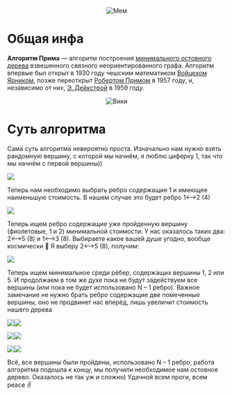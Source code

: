 <p align="center">
<img src="images/Мем.png" alt="Мем" title="Мем">
</p>

# Общая инфа

**Алгоритм Прима** — алгоритм построения [минимального остовного дерева](https://ru.wikipedia.org/wiki/%D0%9C%D0%B8%D0%BD%D0%B8%D0%BC%D0%B0%D0%BB%D1%8C%D0%BD%D0%BE%D0%B5_%D0%BE%D1%81%D1%82%D0%BE%D0%B2%D0%BD%D0%BE%D0%B5_%D0%B4%D0%B5%D1%80%D0%B5%D0%B2%D0%BE "Минимальное остовное дерево") взвешенного связного неориентированного графа. Алгоритм впервые был открыт в 1930 году чешским математиком [Войцехом Ярником](https://ru.wikipedia.org/wiki/%D0%AF%D1%80%D0%BD%D0%B8%D0%BA,_%D0%92%D0%BE%D0%B9%D1%82%D0%B5%D1%85 "Ярник, Войтех"), позже переоткрыт [Робертом Примом](https://ru.wikipedia.org/w/index.php?title=%D0%9F%D1%80%D0%B8%D0%BC,_%D0%A0%D0%BE%D0%B1%D0%B5%D1%80%D1%82&action=edit&redlink=1 "Прим, Роберт (страница отсутствует)") в 1957 году, и, независимо от них, [Э. Дейкстрой](https://ru.wikipedia.org/wiki/%D0%94%D0%B5%D0%B9%D0%BA%D1%81%D1%82%D1%80%D0%B0,_%D0%AD%D0%B4%D1%81%D0%B3%D0%B5%D1%80_%D0%92%D0%B8%D0%B1%D0%B5 "Дейкстра, Эдсгер Вибе") в 1959 году.

<p align="center">
<img src="images/Вики.png" alt="Вики" title="Вики">
</p>


# Суть алгоритма

Сама суть алгоритма невероятно проста. Изначально нам нужно взять рандомную вершину, с которой мы начнём, я люблю циферку 1, так что мы начнём с первой вершины))

![](Aspose.Words.7ea946a3-c685-470c-86e8-cfc13751017e.003.png)

Теперь нам необходимо выбрать ребро содержащие 1 и имеющее наименьшую стоимость. В нашем случае это будет ребро 1<-->2 (4)

![](Aspose.Words.7ea946a3-c685-470c-86e8-cfc13751017e.004.png)

Теперь ищем ребро содержащие уже пройденную вершину (фиолетовые, 1 и 2) минимальной стоимости. У нас оказалось таких два: 2<-->5 (8)  и  1<-->3 (8). Выбираете какое вашей душе угодно, вообще космически 🌌
Я выберу 2<-->5 (8), получим:

![](Aspose.Words.7ea946a3-c685-470c-86e8-cfc13751017e.005.png)

Теперь ищем минимальное среди рёбер, содержащих вершины 1, 2 или 5. И продолжаем в том же духе пока не будут задействуем все вершины (или пока не будет использовано N – 1 ребро). Важное замечание не нужно брать ребро содержащие две помеченные вершины, оно не продвинет нас вперёд, лишь увеличит стоимость нашего дерева

![](Aspose.Words.7ea946a3-c685-470c-86e8-cfc13751017e.006.png)![](Aspose.Words.7ea946a3-c685-470c-86e8-cfc13751017e.007.png)

![](Aspose.Words.7ea946a3-c685-470c-86e8-cfc13751017e.008.png)![](Aspose.Words.7ea946a3-c685-470c-86e8-cfc13751017e.009.png)

![](Aspose.Words.7ea946a3-c685-470c-86e8-cfc13751017e.010.png)![](Aspose.Words.7ea946a3-c685-470c-86e8-cfc13751017e.011.png)

Всё, все вершины были пройдены, использовано N – 1 ребро, работа алгоритма подошла к концу, мы получили необходимое нам остовное дерево. Оказалось не так уж и сложно) 
Удачной всем проги, всем peace ✌
